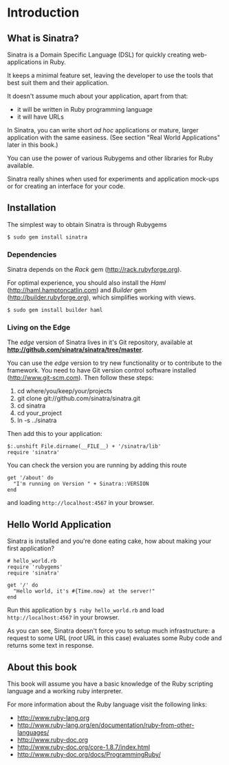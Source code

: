 Introduction
=============

What is Sinatra?
----------------
Sinatra is a Domain Specific Language (DSL) for quickly creating web-applications
in Ruby.

It keeps a minimal feature set, leaving the developer to use the
tools that best suit them and their application.

It doesn't assume much about your application, apart from that:

* it will be written in Ruby programming language
* it will have URLs

In Sinatra, you can write short _ad hoc_ applications or mature, larger application with the same easiness. 
(See section "Real World Applications" later in this book.)

You can use the power of various Rubygems and other libraries for Ruby available.

Sinatra really shines when used for experiments and application mock-ups or for creating an interface for your code.


Installation
------------
The simplest way to obtain Sinatra is through Rubygems

    $ sudo gem install sinatra

### Dependencies

Sinatra depends on the _Rack_ gem (http://rack.rubyforge.org).

For optimal experience, you should also install the _Haml_ (http://haml.hamptoncatlin.com) and 
_Builder_ gem (http://builder.rubyforge.org), which simplifies working with views.

    $ sudo gem install builder haml

### Living on the Edge

The _edge_ version of Sinatra lives in it's Git repository, available at 
**http://github.com/sinatra/sinatra/tree/master**.

You can use the _edge_ version to try new functionality or to contribute to the framework. 
You need to have Git version control software installed (http://www.git-scm.com). 
Then follow these steps:

1. cd where/you/keep/your/projects
2. git clone git://github.com/sinatra/sinatra.git
3. cd sinatra
4. cd your\_project
5. ln -s ../sinatra

Then add this to your application:

    $:.unshift File.dirname(__FILE__) + '/sinatra/lib'
    require 'sinatra'

You can check the version you are running by adding this route

    get '/about' do
      "I'm running on Version " + Sinatra::VERSION
    end

and loading `http://localhost:4567` in your browser.


Hello World Application
-----------------------
Sinatra is installed and you're done eating cake, how about making your
first application?

    # hello_world.rb
    require 'rubygems'
    require 'sinatra'
    
    get '/' do
      "Hello world, it's #{Time.now} at the server!"
    end

Run this application by `$ ruby hello_world.rb` and load `http://localhost:4567` in your browser.

As you can see, Sinatra doesn't force you to setup much infrastructure: a request to some URL (_root_ URL in this case) evaluates some Ruby code and returns some text in response.


About this book
---------------
This book will assume you have a basic knowledge of the Ruby scripting language
and a working ruby interpreter.

For more information about the Ruby language visit the following links:

* http://www.ruby-lang.org
* http://www.ruby-lang.org/en/documentation/ruby-from-other-languages/
* http://www.ruby-doc.org
* http://www.ruby-doc.org/core-1.8.7/index.html
* http://www.ruby-doc.org/docs/ProgrammingRuby/
